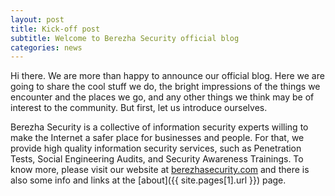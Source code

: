 ```yaml
---
layout: post
title: Kick-off post
subtitle: Welcome to Berezha Security official blog
categories: news
---
```

Hi there. We are more than happy to announce our official blog. Here we are going to share the cool stuff we do, the bright impressions of the things we encounter and the places we go, and any other things we think may be of interest to the community. But first, let us introduce ourselves.

Berezha Security is a collective of information security experts willing to make the Internet a safer place for businesses and people. For that, we provide high quality information security services, such as Penetration Tests, Social Engineering Audits, and Security Awareness Trainings. To know more, please visit our website at [berezhasecurity.com](https://berezhasecurity.com) and there is also some info and links at the [about]({{ site.pages[1].url }}) page.

